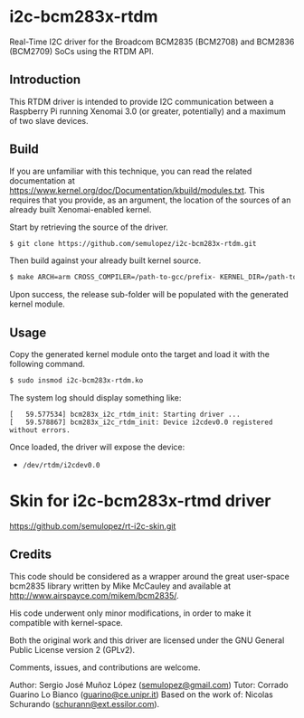 # i2c-bcm283x-rtdm

Real-Time I2C driver for the Broadcom BCM2835 (BCM2708) and BCM2836 (BCM2709) SoCs using the RTDM API.

## Introduction

This RTDM driver is intended to provide I2C communication between a Raspberry Pi running Xenomai 3.0 (or greater, potentially) and a maximum of two slave devices.

## Build

If you are unfamiliar with this technique, you can read the related documentation at https://www.kernel.org/doc/Documentation/kbuild/modules.txt.
This requires that you provide, as an argument, the location of the sources of an already built Xenomai-enabled kernel.

Start by retrieving the source of the driver.
```bash
$ git clone https://github.com/semulopez/i2c-bcm283x-rtdm.git
```

Then build against your already built kernel source.
```bash
$ make ARCH=arm CROSS_COMPILER=/path-to-gcc/prefix- KERNEL_DIR=/path-to-kernel-sources
```

Upon success, the release sub-folder will be populated with the generated kernel module.

## Usage

Copy the generated kernel module onto the target and load it with the following command.
```bash
$ sudo insmod i2c-bcm283x-rtdm.ko
```

The system log should display something like:
```
[   59.577534] bcm283x_i2c_rtdm_init: Starting driver ...
[   59.578867] bcm283x_i2c_rtdm_init: Device i2cdev0.0 registered without errors.
```

Once loaded, the driver will expose the device:
 * `/dev/rtdm/i2cdev0.0`

# Skin for i2c-bcm283x-rtmd driver
https://github.com/semulopez/rt-i2c-skin.git


## Credits

This code should be considered as a wrapper around the great user-space bcm2835 library written by Mike McCauley and available at http://www.airspayce.com/mikem/bcm2835/.

His code underwent only minor modifications, in order to make it compatible with kernel-space.

Both the original work and this driver are licensed under the GNU General Public License version 2 (GPLv2).

Comments, issues, and contributions are welcome.

Author: Sergio José Muñoz López (semulopez@gmail.com)
Tutor: Corrado Guarino Lo Bianco (guarino@ce.unipr.it)
Based on the work of: Nicolas Schurando (schurann@ext.essilor.com).
